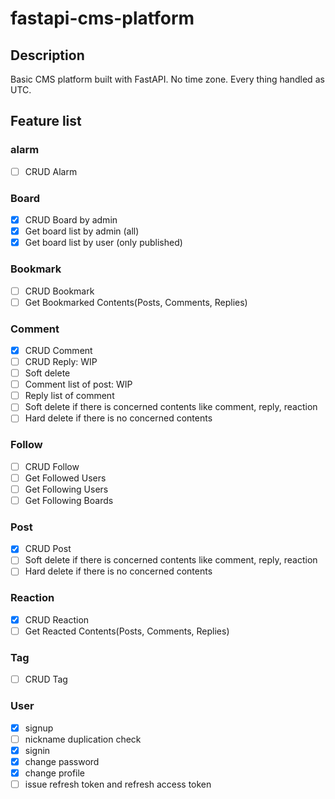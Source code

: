 # fastapi-cms-platform

## Description

Basic CMS platform built with FastAPI.
No time zone. Every thing handled as UTC.

## Feature list

### alarm

- [ ] CRUD Alarm

### Board

- [x] CRUD Board by admin
- [x] Get board list by admin (all)
- [x] Get board list by user (only published)

### Bookmark

- [ ] CRUD Bookmark
- [ ] Get Bookmarked Contents(Posts, Comments, Replies)

### Comment

- [x] CRUD Comment
- [ ] CRUD Reply: WIP
- [ ] Soft delete
- [ ] Comment list of post: WIP
- [ ] Reply list of comment
- [ ] Soft delete if there is concerned contents like comment, reply, reaction
- [ ] Hard delete if there is no concerned contents

### Follow

- [ ] CRUD Follow
- [ ] Get Followed Users
- [ ] Get Following Users
- [ ] Get Following Boards

### Post

- [x] CRUD Post
- [ ] Soft delete if there is concerned contents like comment, reply, reaction
- [ ] Hard delete if there is no concerned contents

### Reaction

- [x] CRUD Reaction
- [ ] Get Reacted Contents(Posts, Comments, Replies)

### Tag

- [ ] CRUD Tag

### User

- [x] signup
- [ ] nickname duplication check
- [x] signin
- [x] change password
- [x] change profile
- [ ] issue refresh token and refresh access token
